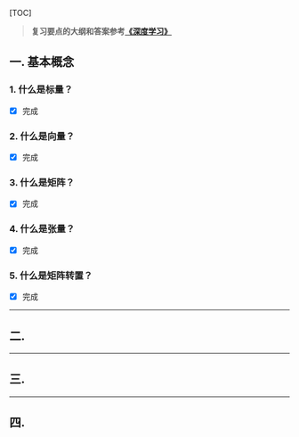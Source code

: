 [TOC]

> **复习要点的大纲和答案参考[《深度学习》](
> https://book.douban.com/subject/27087503/)**

## 一. 基本概念
### 1. 什么是标量？
- [x] 完成
### 2. 什么是向量？
- [x] 完成
### 3. 什么是矩阵？
- [x] 完成
### 4. 什么是张量？
- [x] 完成
### 5. 什么是矩阵转置？
- [x] 完成
***
## 二. 

***
## 三. 

***
## 四.